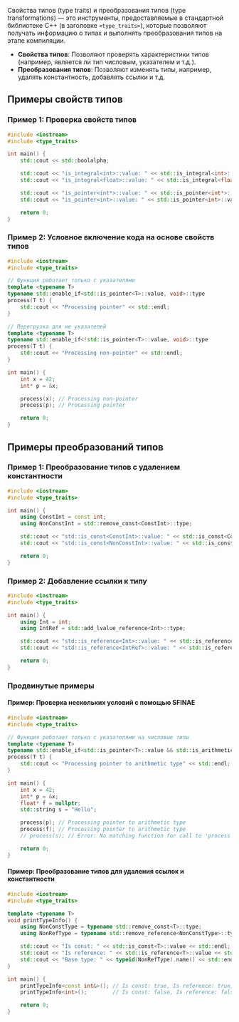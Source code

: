 Свойства типов (type traits) и преобразования типов (type transformations) — это инструменты, предоставляемые в стандартной библиотеке C++ (в заголовке `<type_traits>`), которые позволяют получать информацию о типах и выполнять преобразования типов на этапе компиляции.

- **Свойства типов**: Позволяют проверять характеристики типов (например, является ли тип числовым, указателем и т.д.).
- **Преобразования типов**: Позволяют изменять типы, например, удалять константность, добавлять ссылки и т.д.

## Примеры свойств типов

### Пример 1: Проверка свойств типов

```cpp
#include <iostream>
#include <type_traits>

int main() {
    std::cout << std::boolalpha;

    std::cout << "is_integral<int>::value: " << std::is_integral<int>::value << std::endl; // true
    std::cout << "is_integral<float>::value: " << std::is_integral<float>::value << std::endl; // false

    std::cout << "is_pointer<int*>::value: " << std::is_pointer<int*>::value << std::endl; // true
    std::cout << "is_pointer<int>::value: " << std::is_pointer<int>::value << std::endl; // false

    return 0;
}
```

### Пример 2: Условное включение кода на основе свойств типов

```cpp
#include <iostream>
#include <type_traits>

// Функция работает только с указателями
template <typename T>
typename std::enable_if<std::is_pointer<T>::value, void>::type
process(T t) {
    std::cout << "Processing pointer" << std::endl;
}

// Перегрузка для не указателей
template <typename T>
typename std::enable_if<!std::is_pointer<T>::value, void>::type
process(T t) {
    std::cout << "Processing non-pointer" << std::endl;
}

int main() {
    int x = 42;
    int* p = &x;

    process(x); // Processing non-pointer
    process(p); // Processing pointer

    return 0;
}
```

## Примеры преобразований типов

### Пример 1: Преобразование типов с удалением константности

```cpp
#include <iostream>
#include <type_traits>

int main() {
    using ConstInt = const int;
    using NonConstInt = std::remove_const<ConstInt>::type;

    std::cout << "std::is_const<ConstInt>::value: " << std::is_const<ConstInt>::value << std::endl; // true
    std::cout << "std::is_const<NonConstInt>::value: " << std::is_const<NonConstInt>::value << std::endl; // false

    return 0;
}
```

### Пример 2: Добавление ссылки к типу

```cpp
#include <iostream>
#include <type_traits>

int main() {
    using Int = int;
    using IntRef = std::add_lvalue_reference<Int>::type;

    std::cout << "std::is_reference<Int>::value: " << std::is_reference<Int>::value << std::endl; // false
    std::cout << "std::is_reference<IntRef>::value: " << std::is_reference<IntRef>::value << std::endl; // true

    return 0;
}
```

### Продвинутые примеры

#### Пример: Проверка нескольких условий с помощью SFINAE

```cpp
#include <iostream>
#include <type_traits>

// Функция работает только с указателями на числовые типы
template <typename T>
typename std::enable_if<std::is_pointer<T>::value && std::is_arithmetic<typename std::remove_pointer<T>::type>::value, void>::type
process(T t) {
    std::cout << "Processing pointer to arithmetic type" << std::endl;
}

int main() {
    int x = 42;
    int* p = &x;
    float* f = nullptr;
    std::string s = "Hello";

    process(p); // Processing pointer to arithmetic type
    process(f); // Processing pointer to arithmetic type
    // process(s); // Error: No matching function for call to 'process'

    return 0;
}
```

#### Пример: Преобразование типов для удаления ссылок и константности

```cpp
#include <iostream>
#include <type_traits>

template <typename T>
void printTypeInfo() {
    using NonConstType = typename std::remove_const<T>::type;
    using NonRefType = typename std::remove_reference<NonConstType>::type;

    std::cout << "Is const: " << std::is_const<T>::value << std::endl;
    std::cout << "Is reference: " << std::is_reference<T>::value << std::endl;
    std::cout << "Base type: " << typeid(NonRefType).name() << std::endl;
}

int main() {
    printTypeInfo<const int&>(); // Is const: true, Is reference: true, Base type: int
    printTypeInfo<int>();        // Is const: false, Is reference: false, Base type: int

    return 0;
}
```
